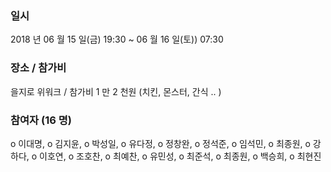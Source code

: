 ### 일시

2018 년 06 월 15 일(금) 19:30 ~ 06 월 16 일(토)) 07:30

### 장소 / 참가비

을지로 위워크 / 참가비 1 만 2 천원 (치킨, 몬스터, 간식 .. )

### 참여자 (16 명)

o 이대명,
o 김지윤,
o 박성일,
o 유다정,
o 정창완,
o 정석준,
o 임석민,
o 최종원,
o 강하다,
o 이호연,
o 조호찬,
o 최예찬,
o 유민성,
o 최준석,
o 최종원,
o 백승희,
o 최현진
